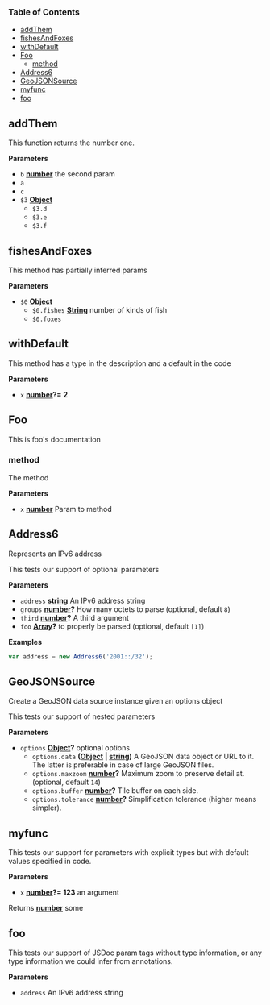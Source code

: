 <!-- Generated by documentation.js. Update this documentation by updating the source code. -->

### Table of Contents

-   [addThem](#addthem)
-   [fishesAndFoxes](#fishesandfoxes)
-   [withDefault](#withdefault)
-   [Foo](#foo)
    -   [method](#method)
-   [Address6](#address6)
-   [GeoJSONSource](#geojsonsource)
-   [myfunc](#myfunc)
-   [foo](#foo-1)

## addThem

This function returns the number one.

**Parameters**

-   `b` **[number](https://developer.mozilla.org/en-US/docs/Web/JavaScript/Reference/Global_Objects/Number)** the second param
-   `a`  
-   `c`  
-   `$3` **[Object](https://developer.mozilla.org/en-US/docs/Web/JavaScript/Reference/Global_Objects/Object)** 
    -   `$3.d`  
    -   `$3.e`  
    -   `$3.f`  

## fishesAndFoxes

This method has partially inferred params

**Parameters**

-   `$0` **[Object](https://developer.mozilla.org/en-US/docs/Web/JavaScript/Reference/Global_Objects/Object)** 
    -   `$0.fishes` **[String](https://developer.mozilla.org/en-US/docs/Web/JavaScript/Reference/Global_Objects/String)** number of kinds of fish
    -   `$0.foxes`  

## withDefault

This method has a type in the description and a default in the code

**Parameters**

-   `x` **[number](https://developer.mozilla.org/en-US/docs/Web/JavaScript/Reference/Global_Objects/Number)?= 2** 

## Foo

This is foo's documentation

### method

The method

**Parameters**

-   `x` **[number](https://developer.mozilla.org/en-US/docs/Web/JavaScript/Reference/Global_Objects/Number)** Param to method

## Address6

Represents an IPv6 address

This tests  our support of optional parameters

**Parameters**

-   `address` **[string](https://developer.mozilla.org/en-US/docs/Web/JavaScript/Reference/Global_Objects/String)** An IPv6 address string
-   `groups` **[number](https://developer.mozilla.org/en-US/docs/Web/JavaScript/Reference/Global_Objects/Number)?** How many octets to parse (optional, default `8`)
-   `third` **[number](https://developer.mozilla.org/en-US/docs/Web/JavaScript/Reference/Global_Objects/Number)?** A third argument
-   `foo` **[Array](https://developer.mozilla.org/en-US/docs/Web/JavaScript/Reference/Global_Objects/Array)?** to properly be parsed (optional, default `[1]`)

**Examples**

```javascript
var address = new Address6('2001::/32');
```

## GeoJSONSource

Create a GeoJSON data source instance given an options object

This tests our support of nested parameters

**Parameters**

-   `options` **[Object](https://developer.mozilla.org/en-US/docs/Web/JavaScript/Reference/Global_Objects/Object)?** optional options
    -   `options.data` **([Object](https://developer.mozilla.org/en-US/docs/Web/JavaScript/Reference/Global_Objects/Object) \| [string](https://developer.mozilla.org/en-US/docs/Web/JavaScript/Reference/Global_Objects/String))** A GeoJSON data object or URL to it.
        The latter is preferable in case of large GeoJSON files.
    -   `options.maxzoom` **[number](https://developer.mozilla.org/en-US/docs/Web/JavaScript/Reference/Global_Objects/Number)?** Maximum zoom to preserve detail at. (optional, default `14`)
    -   `options.buffer` **[number](https://developer.mozilla.org/en-US/docs/Web/JavaScript/Reference/Global_Objects/Number)?** Tile buffer on each side.
    -   `options.tolerance` **[number](https://developer.mozilla.org/en-US/docs/Web/JavaScript/Reference/Global_Objects/Number)?** Simplification tolerance (higher means simpler).

## myfunc

This tests our support for parameters with explicit types but with default
values specified in code.

**Parameters**

-   `x` **[number](https://developer.mozilla.org/en-US/docs/Web/JavaScript/Reference/Global_Objects/Number)?= 123** an argument

Returns **[number](https://developer.mozilla.org/en-US/docs/Web/JavaScript/Reference/Global_Objects/Number)** some

## foo

This tests our support of JSDoc param tags without type information,
or any type information we could infer from annotations.

**Parameters**

-   `address`  An IPv6 address string
